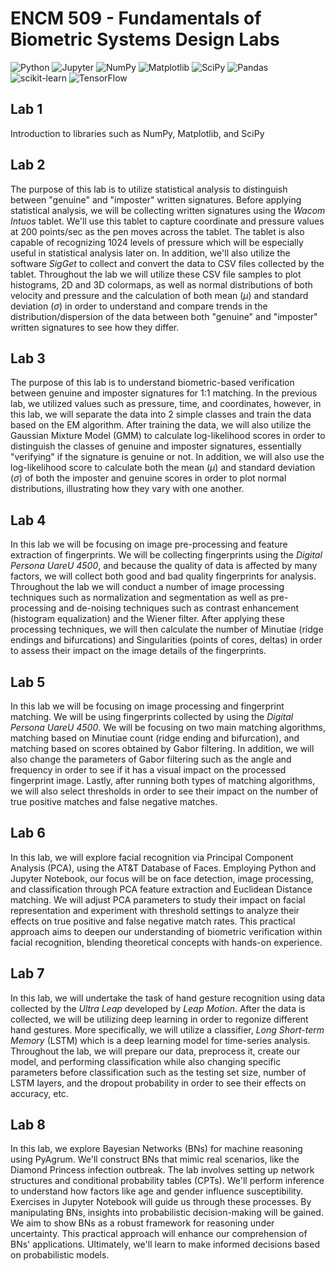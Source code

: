 # ENCM 509 - Fundamentals of Biometric Systems Design Labs

![Python](https://img.shields.io/badge/python-3670A0?style=for-the-badge&logo=python&logoColor=ffdd54) ![Jupyter](https://img.shields.io/badge/Made%20with-Jupyter-orange?style=for-the-badge&logo=Jupyter) ![NumPy](https://img.shields.io/badge/numpy-%23013243.svg?style=for-the-badge&logo=numpy&logoColor=white) ![Matplotlib](https://img.shields.io/badge/Matplotlib-%23ffffff.svg?style=for-the-badge&logo=Matplotlib&logoColor=black) ![SciPy](https://img.shields.io/badge/SciPy-%230C55A5.svg?style=for-the-badge&logo=scipy&logoColor=%white) ![Pandas](https://img.shields.io/badge/pandas-%23150458.svg?style=for-the-badge&logo=pandas&logoColor=white) ![scikit-learn](https://img.shields.io/badge/scikit--learn-%23F7931E.svg?style=for-the-badge&logo=scikit-learn&logoColor=white) ![TensorFlow](https://img.shields.io/badge/TensorFlow-%23FF6F00.svg?style=for-the-badge&logo=TensorFlow&logoColor=white)

## Lab 1

Introduction to libraries such as NumPy, Matplotlib, and SciPy

## Lab 2

The purpose of this lab is to utilize statistical analysis to distinguish between "genuine" and "imposter" written signatures. Before applying statistical analysis, we will be collecting written signatures using the _Wacom Intuos_ tablet. We'll use this tablet to capture coordinate and pressure values at 200 points/sec as the pen moves across the tablet. The tablet is also capable of recognizing 1024 levels of pressure which will be especially useful in statistical analysis later on. In addition, we'll also utilize the software _SigGet_ to collect and convert the data to CSV files collected by the tablet. Throughout the lab we will utilize these CSV file samples to plot histograms, 2D and 3D colormaps, as well as normal distributions of both velocity and pressure and the calculation of both mean $(\mu)$ and standard deviation $(\sigma)$ in order to understand and compare trends in the distribution/dispersion of the data between both "genuine" and "imposter" written signatures to see how they differ.

## Lab 3

The purpose of this lab is to understand biometric-based verification between genuine and imposter signatures for 1:1 matching. In the previous lab, we utilized values such as pressure, time, and coordinates, however, in this lab, we will separate the data into 2 simple classes and train the data based on the EM algorithm. After training the data, we will also utilize the Gaussian Mixture Model (GMM) to calculate log-likelihood scores in order to distinguish the classes of genuine and imposter signatures, essentially "verifying" if the signature is genuine or not. In addition, we will also use the log-likelihood score to calculate both the mean $(\mu)$ and standard deviation $(\sigma)$ of both the imposter and genuine scores in order to plot normal distributions, illustrating how they vary with one another.

## Lab 4

In this lab we will be focusing on image pre-processing and feature extraction of fingerprints. We will be collecting fingerprints using the _Digital Persona UareU 4500_, and because the quality of data is affected by many factors, we will collect both good and bad quality fingerprints for analysis. Throughout the lab we will conduct a number of image processing techniques such as normalization and segmentation as well as pre-processing and de-noising techniques such as contrast enhancement (histogram equalization) and the Wiener filter. After applying these processing techniques, we will then calculate the number of Minutiae (ridge endings and bifurcations) and Singularities (points of cores, deltas) in order to assess their impact on the image details of the fingerprints.

## Lab 5

In this lab we will be focusing on image processing and fingerprint matching. We will be using fingerprints collected by using the _Digital Persona UareU 4500_. We will be focusing on two main matching algorithms, matching based on Minutiae count (ridge ending and bifurcation), and matching based on scores obtained by Gabor filtering. In addition, we will also change the parameters of Gabor filtering such as the angle and frequency in order to see if it has a visual impact on the processed fingerprint image. Lastly, after running both types of matching algorithms, we will also select thresholds in order to see their impact on the number of true positive matches and false negative matches.

## Lab 6

In this lab, we will explore facial recognition via Principal Component Analysis (PCA), using the AT&T Database of Faces. Employing Python and Jupyter Notebook, our focus will be on face detection, image processing, and classification through PCA feature extraction and Euclidean Distance matching. We will adjust PCA parameters to study their impact on facial representation and experiment with threshold settings to analyze their effects on true positive and false negative match rates. This practical approach aims to deepen our understanding of biometric verification within facial recognition, blending theoretical concepts with hands-on experience.

## Lab 7

In this lab, we will undertake the task of hand gesture recognition using data collected by the _Ultra Leap_ developed by _Leap Motion_. After the data is collected, we will be utilizing deep learning in order to regonize different hand gestures. More specifically, we will utilize a classifier, _Long Short-term Memory_ (LSTM) which is a deep learning model for time-series analysis. Throughout the lab, we will prepare our data, preprocess it, create our model, and performing classification while also changing specific parameters before classification such as the testing set size, number of LSTM layers, and the dropout probability in order to see their effects on accuracy, etc.

## Lab 8

In this lab, we explore Bayesian Networks (BNs) for machine reasoning using PyAgrum.
We'll construct BNs that mimic real scenarios, like the Diamond Princess infection outbreak.
The lab involves setting up network structures and conditional probability tables (CPTs).
We'll perform inference to understand how factors like age and gender influence susceptibility.
Exercises in Jupyter Notebook will guide us through these processes.
By manipulating BNs, insights into probabilistic decision-making will be gained.
We aim to show BNs as a robust framework for reasoning under uncertainty.
This practical approach will enhance our comprehension of BNs' applications.
Ultimately, we'll learn to make informed decisions based on probabilistic models.
